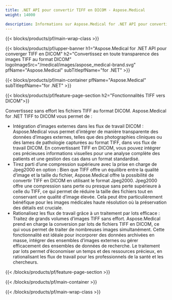 ```yaml
---
title: .NET API pour convertir TIFF en DICOM - Aspose.Medical
weight: 14000

description: Informations sur Aspose.Medical for .NET API pour convertir TIFF en DICOM
---
```


{{< blocks/products/pf/main-wrap-class >}}

{{< blocks/products/pf/upper-banner h1="Aspose.Medical for .NET API pour converger TIFF en DICOM" h2="Convertissez en toute transparence des images TIFF au format DICOM" logoImageSrc="/medical/images/aspose_medical-brand.svg" pfName="Aspose.Medical" subTitlepfName="for .NET" >}}

{{< blocks/products/pf/main-container pfName="Aspose.Medical" subTitlepfName="for .NET" >}}

{{< blocks/products/pf/feature-page-section h2="Fonctionnalités TIFF vers DICOM">}}

<p>Convertissez sans effort les fichiers TIFF au format DICOM. Aspose.Medical for .NET TIFF to DICOM vous permet de :</p>

<ul>
<li>Intégration d’images externes dans les flux de travail DICOM : Aspose.Medical vous permet d’intégrer de manière transparente des données d’images externes, telles que des photographies cliniques ou des lames de pathologie capturées au format TIFF, dans vos flux de travail DICOM. En convertissant TIFF en DICOM, vous pouvez intégrer ces précieuses informations visuelles pour une analyse complète des patients et une gestion des cas dans un format standardisé.</li>
<li>Tirez parti d’une compression supérieure avec la prise en charge de Jpeg2000 en option : Bien que TIFF offre un équilibre entre la qualité d’image et la taille du fichier, Aspose.Medical offre la possibilité de convertir TIFF en DICOM en utilisant le format Jpeg2000. Jpeg2000 offre une compression sans perte ou presque sans perte supérieure à celle du TIFF, ce qui permet de réduire la taille des fichiers tout en conservant une qualité d’image élevée. Cela peut être particulièrement bénéfique pour les images médicales haute résolution où la préservation des détails est cruciale.</li>
<li>Rationalisez les flux de travail grâce à un traitement par lots efficace : Traitez de grands volumes d’images TIFF sans effort. Aspose.Medical prend en charge la conversion par lots de fichiers TIFF en DICOM, ce qui vous permet de traiter de nombreuses images simultanément. Cette fonctionnalité est idéale pour incorporer des données archivées en masse, intégrer des ensembles d’images externes ou gérer efficacement des ensembles de données de recherche. Le traitement par lots permet d’économiser un temps et des ressources précieux, en rationalisant les flux de travail pour les professionnels de la santé et les chercheurs.</li>
</ul>

{{< /blocks/products/pf/feature-page-section >}}

{{< /blocks/products/pf/main-container >}}

{{< /blocks/products/pf/main-wrap-class >}}